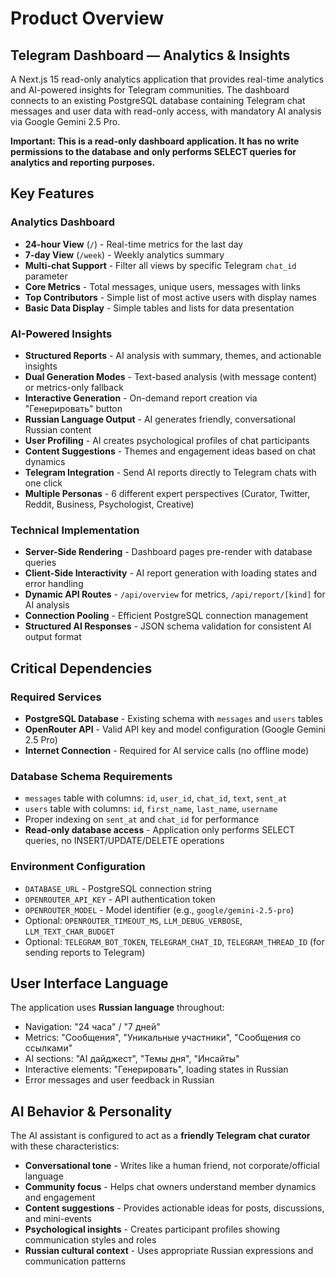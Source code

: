 # Product Overview

## Telegram Dashboard — Analytics & Insights

A Next.js 15 read-only analytics application that provides real-time analytics and AI-powered insights for Telegram communities. The dashboard connects to an existing PostgreSQL database containing Telegram chat messages and user data with read-only access, with mandatory AI analysis via Google Gemini 2.5 Pro.

**Important: This is a read-only dashboard application. It has no write permissions to the database and only performs SELECT queries for analytics and reporting purposes.**

## Key Features

### Analytics Dashboard
- **24-hour View** (`/`) - Real-time metrics for the last day
- **7-day View** (`/week`) - Weekly analytics summary
- **Multi-chat Support** - Filter all views by specific Telegram `chat_id` parameter
- **Core Metrics** - Total messages, unique users, messages with links
- **Top Contributors** - Simple list of most active users with display names
- **Basic Data Display** - Simple tables and lists for data presentation

### AI-Powered Insights
- **Structured Reports** - AI analysis with summary, themes, and actionable insights
- **Dual Generation Modes** - Text-based analysis (with message content) or metrics-only fallback
- **Interactive Generation** - On-demand report creation via "Генерировать" button
- **Russian Language Output** - AI generates friendly, conversational Russian content
- **User Profiling** - AI creates psychological profiles of chat participants
- **Content Suggestions** - Themes and engagement ideas based on chat dynamics
- **Telegram Integration** - Send AI reports directly to Telegram chats with one click
- **Multiple Personas** - 6 different expert perspectives (Curator, Twitter, Reddit, Business, Psychologist, Creative)

### Technical Implementation
- **Server-Side Rendering** - Dashboard pages pre-render with database queries
- **Client-Side Interactivity** - AI report generation with loading states and error handling
- **Dynamic API Routes** - `/api/overview` for metrics, `/api/report/[kind]` for AI analysis
- **Connection Pooling** - Efficient PostgreSQL connection management
- **Structured AI Responses** - JSON schema validation for consistent AI output format

## Critical Dependencies

### Required Services
- **PostgreSQL Database** - Existing schema with `messages` and `users` tables
- **OpenRouter API** - Valid API key and model configuration (Google Gemini 2.5 Pro)
- **Internet Connection** - Required for AI service calls (no offline mode)

### Database Schema Requirements
- `messages` table with columns: `id`, `user_id`, `chat_id`, `text`, `sent_at`
- `users` table with columns: `id`, `first_name`, `last_name`, `username`
- Proper indexing on `sent_at` and `chat_id` for performance
- **Read-only database access** - Application only performs SELECT queries, no INSERT/UPDATE/DELETE operations

### Environment Configuration
- `DATABASE_URL` - PostgreSQL connection string
- `OPENROUTER_API_KEY` - API authentication token
- `OPENROUTER_MODEL` - Model identifier (e.g., `google/gemini-2.5-pro`)
- Optional: `OPENROUTER_TIMEOUT_MS`, `LLM_DEBUG_VERBOSE`, `LLM_TEXT_CHAR_BUDGET`
- Optional: `TELEGRAM_BOT_TOKEN`, `TELEGRAM_CHAT_ID`, `TELEGRAM_THREAD_ID` (for sending reports to Telegram)

## User Interface Language

The application uses **Russian language** throughout:
- Navigation: "24 часа" / "7 дней"
- Metrics: "Сообщения", "Уникальные участники", "Сообщения со ссылками"
- AI sections: "AI дайджест", "Темы дня", "Инсайты"
- Interactive elements: "Генерировать", loading states in Russian
- Error messages and user feedback in Russian

## AI Behavior & Personality

The AI assistant is configured to act as a **friendly Telegram chat curator** with these characteristics:
- **Conversational tone** - Writes like a human friend, not corporate/official language
- **Community focus** - Helps chat owners understand member dynamics and engagement
- **Content suggestions** - Provides actionable ideas for posts, discussions, and mini-events
- **Psychological insights** - Creates participant profiles showing communication styles and roles
- **Russian cultural context** - Uses appropriate Russian expressions and communication patterns